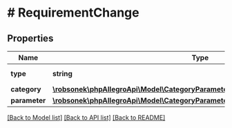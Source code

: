# # RequirementChange

## Properties

Name | Type | Description | Notes
------------ | ------------- | ------------- | -------------
**type** | **string** |  | [optional] [default to 'REQUIREMENT_CHANGE']
**category** | [**\robsonek\phpAllegroApi\Model\CategoryParametersScheduledBaseChangeCategory**](CategoryParametersScheduledBaseChangeCategory.md) |  |
**parameter** | [**\robsonek\phpAllegroApi\Model\CategoryParametersScheduledBaseChangeParameter**](CategoryParametersScheduledBaseChangeParameter.md) |  |

[[Back to Model list]](../../README.md#models) [[Back to API list]](../../README.md#endpoints) [[Back to README]](../../README.md)

